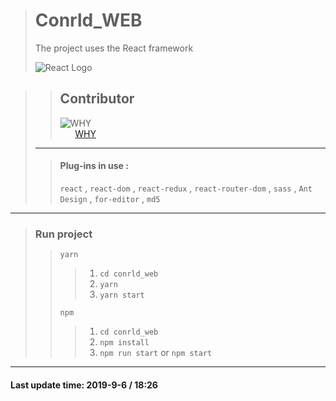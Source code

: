 ># Conrld_WEB
>The project uses the React framework
>
>![React Logo](https://ss3.bdstatic.com/70cFv8Sh_Q1YnxGkpoWK1HF6hhy/it/u=4218752244,1526948581&fm=26&gp=0.jpg)

>>Contributor
>>---
>>![WHY](https://avatars3.githubusercontent.com/u/40160738?s=100)  
>>&nbsp;&nbsp;&nbsp;&nbsp;&nbsp;&nbsp;[WHY](https://github.com/SniperWHY)
>---
>>#### Plug-ins in use :
>>`react` , `react-dom` , `react-redux` , `react-router-dom` , `sass` , `Ant Design` , `for-editor` , `md5`
---
>### Run project  
>>`yarn` 
>>>1. `cd conrld_web`
>>>2. `yarn`
>>>3. `yarn start`
>>
>>`npm`
>>>1. `cd conrld_web`
>>>2. `npm install`
>>>3. `npm run start` or `npm start`
---
#### Last update time: 2019-9-6 / 18:26
